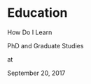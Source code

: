 # Education

How Do I Learn

PhD and Graduate Studies









at

September 20, 2017















